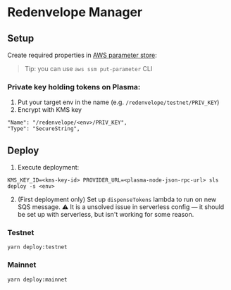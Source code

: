 # Redenvelope Manager

## Setup

Create required properties in [AWS parameter store](https://eu-west-1.console.aws.amazon.com/systems-manager/parameters/?region=eu-west-1):

> Tip: you can use `aws ssm put-parameter` CLI

### Private key holding tokens on Plasma:

1. Put your target env in the name (e.g. `/redenvelope/testnet/PRIV_KEY`)
2. Encrypt with KMS key

```
"Name": "/redenvelope/<env>/PRIV_KEY",
"Type": "SecureString",
```


## Deploy

1. Execute deployment:
```
KMS_KEY_ID=<kms-key-id> PROVIDER_URL=<plasma-node-json-rpc-url> sls deploy -s <env>
```

2. (First deployment only) Set up `dispenseTokens` lambda to run on new SQS message.
⚠️ It is a unsolved issue in serverless config — it should be set up with serverless, but isn't working for some reason.

### Testnet

```
yarn deploy:testnet
```

### Mainnet

```
yarn deploy:mainnet
```
